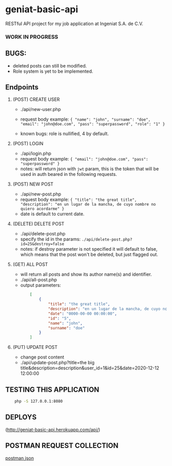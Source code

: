 # geniat-basic-api
RESTful API project for my job application at Ingeniat S.A. de C.V.

### WORK IN PROGRESS

## BUGS:
* deleted posts can still be modified.
* Role system is yet to be implemented.


##	Endpoints

1. (POST) CREATE USER
	* ./api/new-user.php

	* request body example:
	`{
		"name": "john",
		"surname": "doe",
		"email": "john@doe.com",
		"pass": "superpassword",
		"role": "1"
	}`
	* known bugs: role is nullified, 4 by default.
2. (POST) LOGIN
	* ./api/login.php
	* request body example:
	`{
		"email": "john@doe.com",
		"pass": "superpassword"
	}`
	* notes: will return json with `jwt` param, this is the token that will be used in auth beared in the following requests. 

3. (POST) NEW POST
	* ./api/new-post.php
	* request body example:
	`{
		"title": "the great title",
		"description": "en un lugar de la mancha, de cuyo nombre no quiero acordarme"
	}`
	* date is default to current date.

4. (DELETE) DELETE POST
	* ./api/delete-post.php
	* specify the id in the params:
		`./api/delete-post.php?id=25&destroy=false`
	* notes: if destroy parameter is not specified it will default to false, which means that the post won't be deleted, but just flagged out.

5. (GET) ALL POST
	- will return all posts and show its author name(s) and identifier.
	* ./api/all-post.php
	* output parameters:
		```json
			[
			    {
			        "title": "the great title",
			        "description": "en un lugar de la mancha, de cuyo nombre no quiero acordarme",
			        "date": "0000-00-00 00:00:00",
			        "id": "5",
			        "name": "john",
			        "surname": "doe"
			    }
			]
		```


6. (PUT) UPDATE POST
	- change post content
	* ./api/update-post.php?title=the big title&description=description&user_id=1&id=25&date=2020-12-12 12:00:00




## TESTING THIS APPLICATION

```bash 
	php -S 127.0.0.1:8080
```

## DEPLOYS

(http://geniat-basic-api.herokuapp.com/api/)


## POSTMAN REQUEST COLLECTION

[postman json](http://geniat-basic-api.herokuapp.com/api/docs/geniat-basic-api.postman_collection.json])